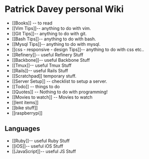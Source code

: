 # Patrick Davey personal Wiki
* [[Books]] -- to read
* [[Vim Tips]]-- anything to do with vim.
* [[Git Tips]]-- anything to do with git.
* [[Bash Tips]]-- anything to do with bash.
* [[Mysql Tips]]-- anything to do with mysql.
* [[css - responsive - design Tips]]-- anything to do with css etc..
* [[Refinery]]-- useful Refinery Stuff
* [[Backbone]]-- useful Backbone Stuff
* [[Tmux]]-- useful Tmux Stuff
* [[Rails]]-- useful Rails Stuff
* [[Scratchpad]] temporary stuff.
* [[Server Setup]] -- checklist to setup a server.
* [[Todo]] -- things to do
* [[Quotes]] -- Nothing to do with programming!
* [[Movies to watch]] -- Movies to watch
* [[lent items]]
* [[bike stuff]]
* [[raspberrypi]]


## Languages
* [[Ruby]]-- useful Ruby Stuff
* [[iOS]]-- useful iOS Stuff
* [[JavaScript]]-- useful JS Stuff
